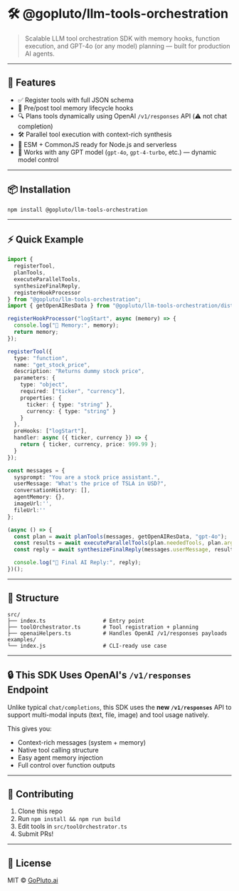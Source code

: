 # 🛠️ @gopluto/llm-tools-orchestration

> Scalable LLM tool orchestration SDK with memory hooks, function execution, and GPT-4o (or any model) planning — built for production AI agents.

---

## 🚀 Features

- ✅ Register tools with full JSON schema
- 🧠 Pre/post tool memory lifecycle hooks
- 🔍 Plans tools dynamically using OpenAI `/v1/responses` API (⚠️ not chat completion)
- 🛠️ Parallel tool execution with context-rich synthesis
- 🔄 ESM + CommonJS ready for Node.js and serverless
- 🔌 Works with any GPT model (`gpt-4o`, `gpt-4-turbo`, etc.) — dynamic model control

---

## 📦 Installation

```bash
npm install @gopluto/llm-tools-orchestration
```

---

## ⚡ Quick Example

```ts
import {
  registerTool,
  planTools,
  executeParallelTools,
  synthesizeFinalReply,
  registerHookProcessor
} from "@gopluto/llm-tools-orchestration";
import { getOpenAIResData } from "@gopluto/llm-tools-orchestration/dist/openaiHelpers";

registerHookProcessor("logStart", async (memory) => {
  console.log("🧠 Memory:", memory);
  return memory;
});

registerTool({
  type: "function",
  name: "get_stock_price",
  description: "Returns dummy stock price",
  parameters: {
    type: "object",
    required: ["ticker", "currency"],
    properties: {
      ticker: { type: "string" },
      currency: { type: "string" }
    }
  },
  preHooks: ["logStart"],
  handler: async ({ ticker, currency }) => {
    return { ticker, currency, price: 999.99 };
  }
});

const messages = {
  sysprompt: "You are a stock price assistant.",
  userMessage: "What's the price of TSLA in USD?",
  conversationHistory: [],
  agentMemory: {},
  imageUrl:'',
  fileUrl:''
};

(async () => {
  const plan = await planTools(messages, getOpenAIResData, "gpt-4o");
  const results = await executeParallelTools(plan.neededTools, plan.args, { userId: "xyz" });
  const reply = await synthesizeFinalReply(messages.userMessage, results, messages, getOpenAIResData, "gpt-4o");

  console.log("🧠 Final AI Reply:", reply);
})();
```

---

## 📁 Structure

```
src/
├── index.ts                  # Entry point
├── toolOrchestrator.ts       # Tool registration + planning
├── openaiHelpers.ts          # Handles OpenAI /v1/responses payloads
examples/
└── index.js                  # CLI-ready use case
```

---

## 🔒 This SDK Uses OpenAI's `/v1/responses` Endpoint

Unlike typical `chat/completions`, this SDK uses the **new `/v1/responses`** API to support multi-modal inputs (text, file, image) and tool usage natively.

This gives you:
- Context-rich messages (system + memory)
- Native tool calling structure
- Easy agent memory injection
- Full control over function outputs

---

## 🤝 Contributing

1. Clone this repo
2. Run `npm install && npm run build`
3. Edit tools in `src/toolOrchestrator.ts`
4. Submit PRs!

---

## 📝 License

MIT © [GoPluto.ai](https://gopluto.ai)
